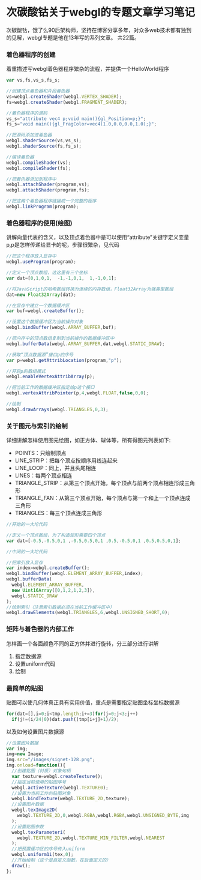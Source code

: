 # 次碳酸钴关于webgl的专题文章学习笔记
次碳酸钴，饿了么90后架构师，坚持在博客分享多年，对众多web技术都有独到的见解，webgl专题是他在13年写的系列文章。
共22篇。

### 着色器程序的创建
着重描述写webgl着色器程序繁杂的流程，并提供一个HelloWorld程序

```javascript
var vs,fs,vs_s,fs_s;

//创建顶点着色器和片段着色器
vs=webgl.createShader(webgl.VERTEX_SHADER);
fs=webgl.createShader(webgl.FRAGMENT_SHADER);

//着色器程序的源码
vs_s="attribute vec4 p;void main(){gl_Position=p;}";
fs_s="void main(){gl_FragColor=vec4(1.0,0.0,0.0,1.0);}";

//把源码添加进着色器
webgl.shaderSource(vs,vs_s);
webgl.shaderSource(fs,fs_s);

//编译着色器
webgl.compileShader(vs);
webgl.compileShader(fs);

//把着色器添加到程序中
webgl.attachShader(program,vs);
webgl.attachShader(program,fs);

//把这两个着色器程序链接成一个完整的程序
webgl.linkProgram(program);
```

### 着色器程序的使用(绘图)
讲解向量代表的含义，以及顶点着色器中是可以使用“attribute”关键字定义变量p,p是怎样传递给显卡的呢，步骤很繁杂，见代码

```javascript
//把这个程序放入显存中
webgl.useProgram(program);

//定义一个顶点数组，这这里有三个坐标
var dat=[0,1,0,1,  -1,-1,0,1,  1,-1,0,1];

//将JavaScript的哈希数组转换为连续的内存数组，Float32Array为强类型数组
dat=new Float32Array(dat);

//在显存中建立一个数据缓冲区
var buf=webgl.createBuffer();

//设置这个数据缓冲区为当前操作对象
webgl.bindBuffer(webgl.ARRAY_BUFFER,buf);

//把内存中的顶点数组复制到当前操作的数据缓冲区中
webgl.bufferData(webgl.ARRAY_BUFFER,dat,webgl.STATIC_DRAW);

//获取“顶点数据源”接口p的序号
var p=webgl.getAttribLocation(program,"p");

//开启p的数组模式
webgl.enableVertexAttribArray(p);

//把当前工作的数据缓冲区指定给p这个接口
webgl.vertexAttribPointer(p,4,webgl.FLOAT,false,0,0);

//绘制
webgl.drawArrays(webgl.TRIANGLES,0,3);
```

### 关于图元与索引的绘制
详细讲解怎样使用图元绘图，如正方体、球体等，所有得图元列表如下:
* POINTS：只绘制顶点
* LINE_STRIP：把每个顶点按顺序用线连起来
* LINE_LOOP：同上，并且头尾相连
* LINES：每两个顶点相连
* TRIANGLE_STRIP：从第三个顶点开始，每个顶点与前两个顶点相连形成三角形
* TRIANGLE_FAN：从第三个顶点开始，每个顶点与第一个和上一个顶点连成三角形
* TRIANGLES：每三个顶点连成三角形

```javascript
//开始的一大坨代码

//定义一个顶点数组，为了构造矩形需要四个顶点
var dat=[-0.5,-0.5,0,1 ,-0.5,0.5,0,1 ,0.5,-0.5,0,1 ,0.5,0.5,0,1];

//中间的一大坨代码

//把索引放入显存
var index=webgl.createBuffer();
webgl.bindBuffer(webgl.ELEMENT_ARRAY_BUFFER,index);
webgl.bufferData(
  webgl.ELEMENT_ARRAY_BUFFER,
  new Uint16Array([0,1,2,1,2,3]),
  webgl.STATIC_DRAW
);
//绘制索引（注意索引数据必须在当前工作缓冲区中）
webgl.drawElements(webgl.TRIANGLES,6,webgl.UNSIGNED_SHORT,0);
```

### 矩阵与着色器的内部工作
怎样画一个各面颜色不同的正方体并进行旋转，分三部分进行讲解
1. 指定数据源
2. 设置uniform代码
3. 绘制

### 最简单的贴图
贴图可以使几何体真正具有实用价值，重点是需要指定贴图坐标坐标数据源

```javascript
for(dat=[],i=0;i<tmp.length;i+=3)for(j=0;j<3;j++)
  if(j!=(i/24|0))dat.push((tmp[i+j]+1)/2);
```

以及如何设置图片数据源

```javascript
//设置图片数据
var img;
img=new Image;
img.src="/images/signet-128.png";
img.onload=function(){
  //创建贴图（材质）对象句柄
  var texture=webgl.createTexture();
  //指定当前使用的贴图序号
  webgl.activeTexture(webgl.TEXTURE0);
  //设置为当前工作的贴图对象
  webgl.bindTexture(webgl.TEXTURE_2D,texture);
  //设置图片数据
  webgl.texImage2D(
    webgl.TEXTURE_2D,0,webgl.RGBA,webgl.RGBA,webgl.UNSIGNED_BYTE,img
  );
  //设置贴图参数
  webgl.texParameteri(
    webgl.TEXTURE_2D,webgl.TEXTURE_MIN_FILTER,webgl.NEAREST
  );
  //把预置缓冲区的序号传入uniform
  webgl.uniform1i(tex,0);
  //开始绘制（这个是自定义函数，在后面定义的）
  draw();
};
```

